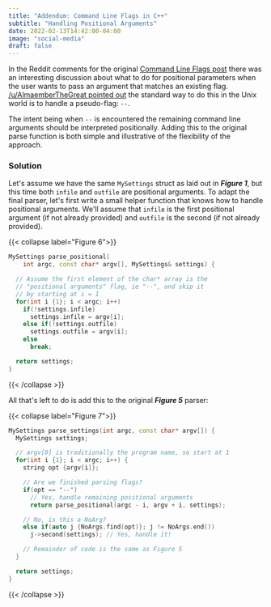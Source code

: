 ```yaml
---
title: "Addendum: Command Line Flags in C++"
subtitle: "Handling Positional Arguments"
date: 2022-02-13T14:42:00-04:00
image: "social-media"
draft: false
---
```


In the Reddit comments for the original [Command Line Flags post](/posts/min-guide-to-cli)
there was an interesting discussion about what to do for positional parameters
when the user wants to pass an argument that matches an existing flag.
[/u/AlmaemberTheGreat pointed out](https://www.reddit.com/r/cpp/comments/sr75ch/command_line_flags_in_c_a_minimalists_guide/hwrsq5s/)
the standard way to do this in the Unix world is to handle a pseudo-flag: `--`.

The intent being when `--` is encountered the remaining command line arguments
should be interpreted positionally. Adding this to the original parse function
is both simple and illustrative of the flexibility of the approach.

### Solution

Let's assume we have the same `MySettings` struct as laid out in
***Figure 1***, but this time both `infile` and `outfile` are positional
arguments. To adapt the final parser, let's first write a small helper function
that knows how to handle positional arguments. We'll assume that `infile` is
the first positional argument (if not already provided) and `outfile` is
the second (if not already provided).

{{< collapse label="Figure 6">}}
```cpp
MySettings parse_positional(
    int argc, const char* argv[], MySettings& settings) {

  // Assume the first element of the char* array is the
  // "positional arguments" flag, ie "--", and skip it
  // by starting at i = 1
  for(int i {1}; i < argc; i++)
    if(!settings.infile)
      settings.infile = argv[i];
    else if(!settings.outfile)
      settings.outfile = argv[i];
    else
      break;

  return settings;
}
```
{{< /collapse >}}

All that's left to do is add this to the original ***Figure 5*** parser:

{{< collapse label="Figure 7">}}
```cpp
MySettings parse_settings(int argc, const char* argv[]) {
  MySettings settings;

  // argv[0] is traditionally the program name, so start at 1
  for(int i {1}; i < argc; i++) {
    string opt {argv[i]};

    // Are we finished parsing flags?
    if(opt == "--")
      // Yes, handle remaining positional arguments
      return parse_positional(argc - i, argv + i, settings);

    // No, is this a NoArg?
    else if(auto j {NoArgs.find(opt)}; j != NoArgs.end())
      j->second(settings); // Yes, handle it!

    // Remainder of code is the same as Figure 5
  }

  return settings;
}
```
{{< /collapse >}}

